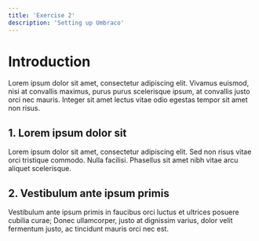 ```yaml
---
title: 'Exercise 2'
description: 'Setting up Umbraco'
---
```


# Introduction

Lorem ipsum dolor sit amet, consectetur adipiscing elit. Vivamus euismod, nisi at convallis maximus, purus purus scelerisque ipsum, at convallis justo orci nec mauris. Integer sit amet lectus vitae odio egestas tempor sit amet non risus.

## 1. Lorem ipsum dolor sit

Lorem ipsum dolor sit amet, consectetur adipiscing elit. Sed non risus vitae orci tristique commodo. Nulla facilisi. Phasellus sit amet nibh vitae arcu aliquet scelerisque.

## 2. Vestibulum ante ipsum primis

Vestibulum ante ipsum primis in faucibus orci luctus et ultrices posuere cubilia curae; Donec ullamcorper, justo at dignissim varius, dolor velit fermentum justo, ac tincidunt mauris orci nec est.
